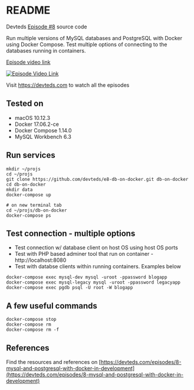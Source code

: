 # README

Devteds [Episode #8](https://devteds.com/episodes/8-mysql-and-postgresql-with-docker-in-development) source code

Run multiple versions of MySQL databases and PostgreSQL with Docker using Docker Compose. Test multiple options of connecting to the databases running in containers.

[Episode video link](https://youtu.be/q5J3rtAGGNU)

[![Episode Video Link](https://i.ytimg.com/vi/q5J3rtAGGNU/hqdefault.jpg)](https://youtu.be/q5J3rtAGGNU)

Visit https://devteds.com to watch all the episodes

## Tested on

- macOS 10.12.3
- Docker 17.06.2-ce
- Docker Compose 1.14.0
- MySQL Workbench 6.3

## Run services

```
mkdir ~/projs
cd ~/projs
git clone https://github.com/devteds/e8-db-on-docker.git db-on-docker
cd db-on-docker
mkdir data
docker-compose up

# on new terminal tab
cd ~/projs/db-on-docker
docker-compose ps
```

## Test connection - multiple options

- Test connection w/ database client on host OS using host OS ports
- Test with PHP based adminer tool that run on container - http://localhost:8080
- Test with databse clients within running containers. Examples below

```
docker-compose exec mysql-dev mysql -uroot -ppassword blogapp
docker-compose exec mysql-legacy mysql -uroot -ppassword legacyapp
docker-compose exec pgdb psql -U root -W blogapp
```

## A few useful commands

```
docker-compose stop
docker-compose rm
docker-compose rm -f 
```

## References

Find the resources and references on [https://devteds.com/episodes/8-mysql-and-postgresql-with-docker-in-development](https://devteds.com/episodes/8-mysql-and-postgresql-with-docker-in-development)

